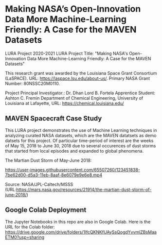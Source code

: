 # Making NASA’s Open-Innovation Data More Machine-Learning Friendly: A Case for the MAVEN Datasets
LURA Project 2020-2021
LURA Project Title: "Making NASA's Open-Innovation Data More Machine-Learning Friendly: A Case for the MAVEN Datasets" 

This research grant was awarded by the Louisiana Space Grant Consortium (LaSPACE). URL: https://laspace.lsu.edu/about-us/. 
Primary NASA Grant Number: 80NSSC20M0110.

Project Principal Investigator.: Dr. Dhan Lord B. Fortela 
Apprentice Student: Ashton C. Fremin 
Department of Chemical Engineering, University of Louisiana at Lafayette, URL: https://chemical.louisiana.edu/

## MAVEN Spacecraft Case Study
This LURA project demonstrates the use of Machine Learning techniques in analyzing curated NASA datasets, which are the MAVEN datatsets as demo datsets for this project. Of particular time-period of interest are the weeks of May 15, 2018 to June 30, 2018 due to several occurences of dust storms that started from local episodes and expanded to global phenomena.

The Martian Dust Storm of May-June 2018:

https://user-images.githubusercontent.com/65507260/123451838-7be62d00-d5a3-11eb-8aaf-8e6079e9e6e8.mp4

Source: NASA/JPL-Caltech/MSSS (URL:https://mars.nasa.gov/resources/21914/the-martian-dust-storm-of-june-2018/)

## Google Colab Deployment
The Jupyter Notebooks in this repo are also in Google Colab. Here is the URL for the Colab folder: https://drive.google.com/drive/folders/1lfcQKNKfUAySsQogdYvvmlZBsMaaETM0?usp=sharing


